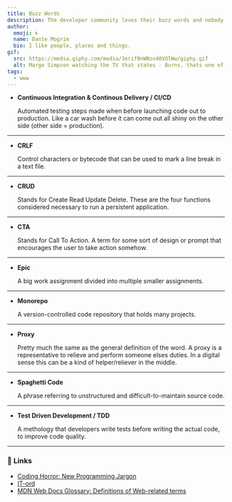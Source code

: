 ```yaml
---
title: Buzz Words
description: The developer community loves their buzz words and nobody knows all of them. Here's a handy glossary of terms I've picked up so far.
author:
  emoji: 🌀
  name: Dante Mogrim
  bio: I like people, places and things.
gif:
  src: https://media.giphy.com/media/3orif0nWNzn40VOlWw/giphy.gif
  alt: Marge Simpson watching the TV that states - Burns, thats one of those annoying buzz words."
tags:
  - www
---
```


- **Continuous Integration & Continous Delivery / CI/CD**

  Automated testing steps made when before launching code out to production. Like a car wash before it can come out all shiny on the other side (other side = production).

---

- **CRLF**

  Control characters or bytecode that can be used to mark a line break in a text file.

---

- **CRUD**

  Stands for Create Read Update Delete. These are the four functions considered necessary to run a persistent application.

---

- **CTA**

  Stands for Call To Action. A term for some sort of design or prompt that encourages the user to take action somehow.

---

- **Epic**
  
  A big work assignment divided into multiple smaller assignments.

---

- **Monorepo**

  A version-controlled code repository that holds many projects.

---

- **Proxy**

  Pretty much the same as the general definition of the word. A proxy is a representative to relieve and perform someone elses duties. In a digital sense this can be a kind of helper/reliever in the middle.

---

- **Spaghetti Code**

  A phrase referring to unstructured and difficult-to-maintain source code.

---

- **Test Driven Development / TDD**

  A methology that developers write tests before writing the actual code, to improve code quality.

---

### 🔗 Links

- [Coding Horror: New Programming Jargon](https://blog.codinghorror.com/new-programming-jargon/)
- [IT-ord](https://it-ord.idg.se/)
- [MDN Web Docs Glossary: Definitions of Web-related terms](https://developer.mozilla.org/en-US/docs/Glossary)

